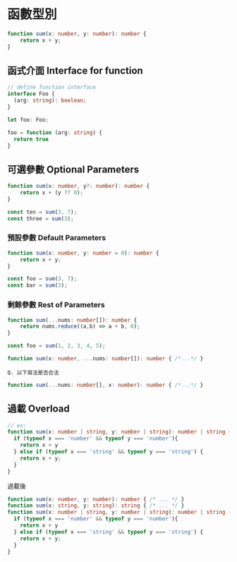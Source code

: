 # 函數型別

```ts
function sum(x: number, y: number): number {
    return x + y;
}
```

## 函式介面 Interface for function

```ts
// define function interface
interface Foo {
  (arg: string): boolean;
}

let foo: Foo;

foo = function (arg: string) {
  return true
}
```

## 可選參數 Optional Parameters

```ts
function sum(x: number, y?: number): number {
    return x + (y ?? 0);
}

const ten = sum(3, 7);
const three = sum(3);
```

### 預設參數 Default Parameters

```ts
function sum(x: number, y: number = 0): number {
    return x + y;
}

const foo = sum(3, 7);
const bar = sum(3);
```

### 剩餘參數 Rest of Parameters

```ts
function sum(...nums: number[]): number {
    return nums.reduce((a,b) => a + b, 0);
}

const foo = sum(1, 2, 3, 4, 5);
```

```ts
function sum(x: number, ...nums: number[]): number { /*...*/ }
```

`Q. 以下寫法是否合法`

```ts
function sum(...nums: number[], x: number): number { /*...*/ }
```

## 過載 Overload

```ts
// ex:
function sum(x: number | string, y: number | string): number | string {
  if (typeof x === 'number' && typeof y === 'number'){
    return x + y
  } else if (typeof x === 'string' && typeof y === 'string') {
    return x + y;
  }
}
```

過載後

```ts
function sum(x: number, y: number): number { /* ... */ }
function sum(x: string, y: string): string { /* ... */ }
function sum(x: number | string, y: number | string): number | string {
  if (typeof x === 'number' && typeof y === 'number'){
    return x + y
  } else if (typeof x === 'string' && typeof y === 'string') {
    return x + y;
  }
}
```

